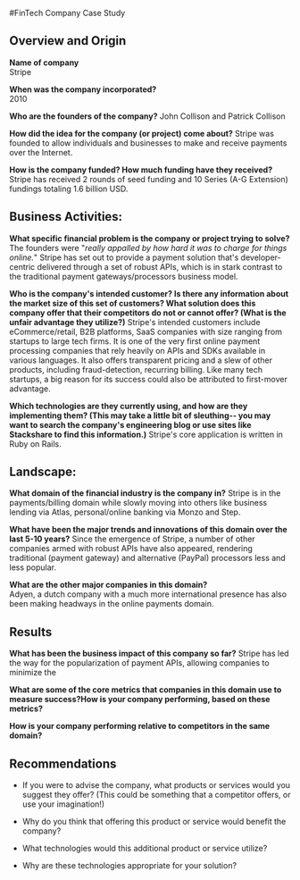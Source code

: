 #FinTech Company Case Study

## Overview and Origin

**Name of company**\
Stripe

**When was the company incorporated?**\
2010

**Who are the founders of the company?**
John Collison and Patrick Collison

**How did the idea for the company (or project) come about?**
Stripe was founded to allow individuals and businesses to make and receive payments over the Internet.

**How is the company funded? How much funding have they received?**
Stripe has received 2 rounds of seed funding and 10 Series (A-G Extension) fundings totaling 1.6 billion USD.


## Business Activities:

**What specific financial problem is the company or project trying to solve?**
The founders were "*really appalled by how hard it was to charge for things online.*"  Stripe has set out to provide a payment solution that's developer-centric delivered through a set of robust APIs, which is in stark contrast to the traditional payment gateways/processors business model.

**Who is the company's intended customer?  Is there any information about the market size of this set of customers? What solution does this company offer that their competitors do not or cannot offer? (What is the unfair advantage they utilize?)**
Stripe's intended customers include eCommerce/retail, B2B platforms, SaaS companies with size ranging from startups to large tech firms.  It is one of the very first online payment processing companies that rely heavily on APIs and SDKs available in various languages.  It also offers transparent pricing and a slew of other products, including fraud-detection, recurring billing.  Like many tech startups, a big reason for its success could also be attributed to first-mover advantage.

**Which technologies are they currently using, and how are they implementing them? (This may take a little bit of sleuthing-- you may want to search the company's engineering blog or use sites like Stackshare to find this information.)**
Stripe's core application is written in Ruby on Rails.

## Landscape:

**What domain of the financial industry is the company in?**
Stripe is in the payments/billing domain while slowly moving into others like business lending via Atlas, personal/online banking via Monzo and Step.

**What have been the major trends and innovations of this domain over the last 5-10 years?**
Since the emergence of Stripe, a number of other companies armed with robust APIs have also appeared, rendering traditional (payment gateway) and alternative (PayPal) processors less and less popular.

**What are the other major companies in this domain?**\
Adyen, a dutch company with a much more international presence has also been making headways in the online payments domain.


## Results

**What has been the business impact of this company so far?**
Stripe has led the way for the popularization of payment APIs, allowing companies to minimize the 

**What are some of the core metrics that companies in this domain use to measure success?How is your company performing, based on these metrics?**

**How is your company performing relative to competitors in the same domain?**


## Recommendations

* If you were to advise the company, what products or services would you suggest they offer? (This could be something that a competitor offers, or use your imagination!)

* Why do you think that offering this product or service would benefit the company?

* What technologies would this additional product or service utilize?

* Why are these technologies appropriate for your solution?